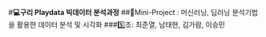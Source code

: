 #**💻구리 Playdata 빅데이터 분석과정**
##📕Mini-Project  : 머신러닝, 딥러닝 분석기법을 활용한 데이터 분석 및 시각화
###5️⃣조: 최준열, 남태현, 김가람, 이승민
